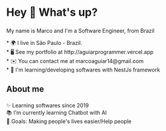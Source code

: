 <h1 align="left">Hey 👋 What's up?</h1>

###
<p align="left">My name is Marco and I'm a Software Engineer, from Brazil</p>
*   🌍  I live in São Paulo - Brazil.<br>
*   🖥️  See my portfolio at http://aguiarprogrammer.vercel.app<br>
*   ✉️  You can contact me at marcoaguiar14@gmail.com<br>
*   🧠  I'm learning/developing softwares with NestJs framework<br>

###

<h2 align="left">About me</h2>

###

<p align="left">✨ Learning softwares since 2019<br>📚 I'm currently learning Chatbot with AI<br>🎯 Goals: Making people's lives easier/Help people</p>

###
